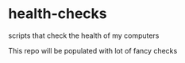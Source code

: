 # health-checks
scripts that check the health of my computers

This repo will be populated with lot of fancy checks